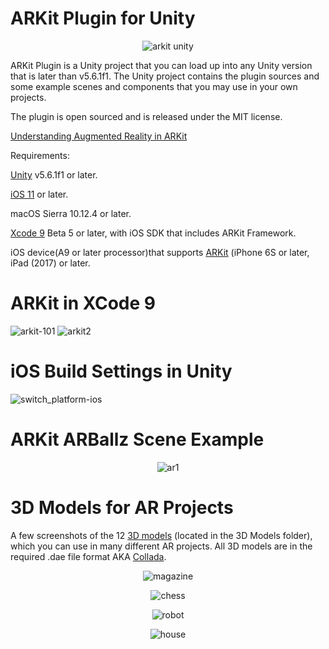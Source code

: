 # ARKit Plugin for Unity
<p align="center">
  <img alt="arkit unity" src="https://user-images.githubusercontent.com/18353476/28800970-4162bc50-7604-11e7-8f4c-8caa9a90e6b3.png">
</p>

ARKit Plugin is a Unity project that you can load up into any Unity version that is later than v5.6.1f1. The Unity
project contains the plugin sources and some example scenes and components that you may use in your own projects.

The plugin is open sourced and is released under the MIT license.

[Understanding Augmented Reality in ARKit](https://developer.apple.com/documentation/arkit/understanding_augmented_reality)

Requirements:

[Unity](https://unity3d.com/) v5.6.1f1 or later.

[iOS 11](https://www.apple.com/ios/ios-11-preview/) or later.

macOS Sierra 10.12.4 or later.

[Xcode 9](https://developer.apple.com/xcode/) Beta 5 or later, with iOS SDK that includes ARKit Framework.

iOS device(A9 or later processor)that supports [ARKit](https://developer.apple.com/arkit/) (iPhone 6S or later, iPad (2017) or later.

# ARKit in XCode 9
![arkit-101](https://user-images.githubusercontent.com/18353476/29243498-3e3332ee-7f55-11e7-9158-40c72da8a469.jpg)
![arkit2](https://user-images.githubusercontent.com/18353476/29243499-42181adc-7f55-11e7-8577-08fd70ebf5c9.png)

# iOS Build Settings in Unity
![switch_platform-ios](https://user-images.githubusercontent.com/18353476/29243508-5f8b300e-7f55-11e7-9a6e-d03036203258.png)

# ARKit ARBallz Scene Example
<p align="center">
  <img alt="ar1" src="https://user-images.githubusercontent.com/18353476/28798403-45e175ce-75f9-11e7-9127-0a75d00a3662.PNG">
</p>

# 3D Models for AR Projects
A few screenshots of the 12 [3D models](https://www.turbosquid.com/) (located in the 3D Models folder), which you can use in many different AR projects. All 3D models are in the required .dae file format AKA [Collada](https://www.khronos.org/collada/). 
<p align="center">
  <img alt="magazine" src="https://user-images.githubusercontent.com/18353476/29536340-416eb70c-8672-11e7-8065-9e132e08361d.PNG">
</p>

<p align="center">
  <img alt="chess" src="https://user-images.githubusercontent.com/18353476/29536342-43dd7d16-8672-11e7-89a7-56d9cff063d9.PNG">
</p>

<p align="center">
  <img alt="robot" src="https://user-images.githubusercontent.com/18353476/29536349-4c62abbe-8672-11e7-9e32-5a88a465f949.PNG">
</p>

<p align="center">
  <img alt="house" src="https://user-images.githubusercontent.com/18353476/29536354-4f02eef6-8672-11e7-94a7-40fa306af499.PNG">
</p>

